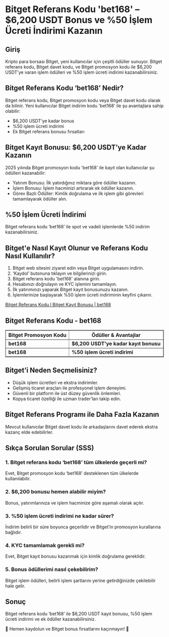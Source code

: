 <h1><strong>Bitget Referans Kodu 'bet168' – $6,200 USDT Bonus ve %50 İşlem Ücreti İndirimi Kazanın</strong></h1>
    
<h2><strong>Giriş</strong></h2>
<p>Kripto para borsası Bitget, yeni kullanıcılar için çeşitli ödüller sunuyor. Bitget referans kodu, Bitget davet kodu, ve Bitget promosyon kodu ile $6,200 USDT’ye varan işlem ödülleri ve %50 işlem ücreti indirimi kazanabilirsiniz.</p>
    
<h2><strong>Bitget Referans Kodu ‘bet168’ Nedir?</strong></h2>
<p>Bitget referans kodu, Bitget promosyon kodu veya Bitget davet kodu olarak da bilinir. Yeni kullanıcılar Bitget indirim kodu 'bet168' ile şu avantajlara sahip olabilir:</p>
<ul>
        <li>$6,200 USDT’ye kadar bonus</li>
        <li>%50 işlem ücreti indirimi</li>
        <li>Ek Bitget referans bonusu fırsatları</li>
</ul>
    
<h2><strong>Bitget Kayıt Bonusu: $6,200 USDT’ye Kadar Kazanın</strong></h2>
<p>2025 yılında Bitget promosyon kodu 'bet168' ile kayıt olan kullanıcılar şu ödülleri kazanabilir:</p>
<ul>
        <li>Yatırım Bonusu: İlk yatırdığınız miktara göre ödüller kazanın.</li>
        <li>İşlem Bonusu: İşlem hacminizi artırarak ek ödüller kazanın.</li>
        <li>Görev Bazlı Ödüller: Kimlik doğrulama ve ilk işlem gibi görevleri tamamlayarak ödüller alın.</li>
</ul>
    
<h2><strong>%50 İşlem Ücreti İndirimi</strong></h2>
<p>Bitget referans kodu ‘bet168’ ile spot ve vadeli işlemlerde %50 indirim kazanabilirsiniz.</p>
    
<h2><strong>Bitget'e Nasıl Kayıt Olunur ve Referans Kodu Nasıl Kullanılır?</strong></h2>
<ol>
        <li>Bitget web sitesini ziyaret edin veya Bitget uygulamasını indirin.</li>
        <li>‘Kaydol’ butonuna tıklayın ve bilgilerinizi girin.</li>
        <li>Bitget referans kodu 'bet168' alanına girin.</li>
        <li>Hesabınızı doğrulayın ve KYC işlemini tamamlayın.</li>
        <li>İlk yatırımınızı yaparak Bitget kayıt bonusunuzu kazanın.</li>
        <li>İşlemlerinize başlayarak %50 işlem ücreti indiriminin keyfini çıkarın.</li>
</ol>

<a href="https://partner.bitget.com/bg/1t4kmgh9" target="_blank">Bitget Referans Kodu l Bitget Kayıt Bonusu | bet168</a>
    
<h2><strong>Bitget Referans Kodu - bet168</strong></h2>
<table border="1">
        <tr>
            <th><strong>Bitget Promosyon Kodu</strong></th>
            <th><strong>Ödüller & Avantajlar</strong></th>
        </tr>
        <tr>
            <td><strong>bet168</strong></td>
            <td><strong>$6,200 USDT’ye kadar kayıt bonusu</strong></td>
        </tr>
        <tr>
            <td><strong>bet168</strong></td>
            <td><strong>%50 işlem ücreti indirimi</strong></td>
        </tr>
</table>
    
<h2><strong>Bitget’i Neden Seçmelisiniz?</strong></h2>
<ul>
        <li>Düşük işlem ücretleri ve ekstra indirimler.</li>
        <li>Gelişmiş ticaret araçları ile profesyonel işlem deneyimi.</li>
        <li>Güvenli bir platform ile üst düzey güvenlik önlemleri.</li>
        <li>Kopya ticaret özelliği ile uzman trader’ları takip edin.</li>
</ul>
    
<h2><strong>Bitget Referans Programı ile Daha Fazla Kazanın</strong></h2>
<p>Mevcut kullanıcılar Bitget davet kodu ile arkadaşlarını davet ederek ekstra kazanç elde edebilirler.</p>
    
<h2><strong>Sıkça Sorulan Sorular (SSS)</strong></h2>
<h3><strong>1. Bitget referans kodu ‘bet168’ tüm ülkelerde geçerli mi?</strong></h3>
<p>Evet, Bitget promosyon kodu ‘bet168’ desteklenen tüm ülkelerde kullanılabilir.</p>
    
<h3><strong>2. $6,200 bonusu hemen alabilir miyim?</strong></h3>
<p>Bonus, yatırımlarınıza ve işlem hacminize göre aşamalı olarak açılır.</p>
    
<h3><strong>3. %50 işlem ücreti indirimi ne kadar sürer?</strong></h3>
<p>İndirim belirli bir süre boyunca geçerlidir ve Bitget’in promosyon kurallarına bağlıdır.</p>
    
<h3><strong>4. KYC tamamlamak gerekli mi?</strong></h3>
<p>Evet, Bitget kayıt bonusu kazanmak için kimlik doğrulama gereklidir.</p>
    
<h3><strong>5. Bonus ödüllerimi nasıl çekebilirim?</strong></h3>
<p>Bitget işlem ödülleri, belirli işlem şartlarını yerine getirdiğinizde çekilebilir hale gelir.</p>
    
<h2><strong>Sonuç</strong></h2>
<p>Bitget referans kodu ‘bet168’ ile $6,200 USDT kayıt bonusu, %50 işlem ücreti indirimi ve ek ödüller kazanabilirsiniz.</p>
    
<p>🚀 Hemen kaydolun ve Bitget bonus fırsatlarını kaçırmayın! 🚀</p>
</body>
</html>
